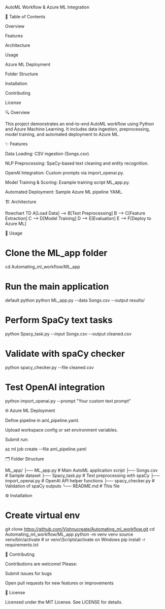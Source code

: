AutoML Workflow & Azure ML Integration

📖 Table of Contents

Overview

Features

Architecture

Usage

Azure ML Deployment

Folder Structure

Installation

Contributing

License

🔍 Overview

This project demonstrates an end-to-end AutoML workflow using Python and Azure Machine Learning. It includes data ingestion, preprocessing, model training, and automated deployment to Azure ML.

✨ Features

Data Loading: CSV ingestion (Songs.csv).

NLP Preprocessing: SpaCy-based text cleaning and entity recognition.

OpenAI Integration: Custom prompts via import_openai.py.

Model Training & Scoring: Example training script ML_app.py.

Automated Deployment: Sample Azure ML pipeline YAML.

🏗 Architecture

flowchart TD
  A[Load Data] --> B[Text Preprocessing]
  B --> C[Feature Extraction]
  C --> D[Model Training]
  D --> E[Evaluation]
  E --> F[Deploy to Azure ML]

🚀 Usage

# Clone the ML_app folder
cd Automating_ml_workflow/ML_app

# Run the main application
default python
python ML_app.py --data Songs.csv --output results/

# Perform SpaCy text tasks
python Spacy_task.py --input Songs.csv --output cleaned.csv

# Validate with spaCy checker
python spacy_checker.py --file cleaned.csv

# Test OpenAI integration
python import_openai.py --prompt "Your custom text prompt"

🌐 Azure ML Deployment

Define pipeline in aml_pipeline.yaml.

Upload workspace config or set environment variables.

Submit run:

az ml job create --file aml_pipeline.yaml

🗂 Folder Structure

ML_app/
├── ML_app.py            # Main AutoML application script
├── Songs.csv            # Sample dataset
├── Spacy_task.py        # Text preprocessing with spaCy
├── import_openai.py     # OpenAI API helper functions
├── spacy_checker.py     # Validation of spaCy outputs
└── README.md            # This file

⚙️ Installation

# Create virtual env
git clone https://github.com/Vishnucreate/Automating_ml_workflow.git
cd Automating_ml_workflow/ML_app
python -m venv venv
source venv/bin/activate  # or venv\Scripts\activate on Windows
pip install -r requirements.txt

🤝 Contributing

Contributions are welcome! Please:

Submit issues for bugs

Open pull requests for new features or improvements

📄 License

Licensed under the MIT License. See LICENSE for details.
